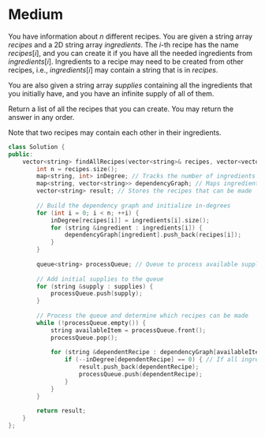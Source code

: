 # Medium

You have information about $n$ different recipes. You are given a string array $recipes$ and a 2D string array $ingredients$. The $i$-th recipe has the name $recipes[i]$, and you can create it if you have all the needed ingredients from $ingredients[i]$. Ingredients to a recipe may need to be created from other recipes, i.e., $ingredients[i]$ may contain a string that is in $recipes$.

You are also given a string array $supplies$ containing all the ingredients that you initially have, and you have an infinite supply of all of them.

Return a list of all the recipes that you can create. You may return the answer in any order.

Note that two recipes may contain each other in their ingredients.

```cpp
class Solution {
public:
    vector<string> findAllRecipes(vector<string>& recipes, vector<vector<string>>& ingredients, vector<string>& supplies) {
        int n = recipes.size();
        map<string, int> inDegree; // Tracks the number of ingredients needed for each recipe
        map<string, vector<string>> dependencyGraph; // Maps ingredients to recipes that depend on them
        vector<string> result; // Stores the recipes that can be made
        
        // Build the dependency graph and initialize in-degrees
        for (int i = 0; i < n; ++i) {
            inDegree[recipes[i]] = ingredients[i].size();
            for (string &ingredient : ingredients[i]) {
                dependencyGraph[ingredient].push_back(recipes[i]);
            }
        }
        
        queue<string> processQueue; // Queue to process available supplies
        
        // Add initial supplies to the queue
        for (string &supply : supplies) {
            processQueue.push(supply);
        }
        
        // Process the queue and determine which recipes can be made
        while (!processQueue.empty()) {
            string availableItem = processQueue.front();
            processQueue.pop();
            
            for (string &dependentRecipe : dependencyGraph[availableItem]) {
                if (--inDegree[dependentRecipe] == 0) { // If all ingredients are available
                    result.push_back(dependentRecipe);
                    processQueue.push(dependentRecipe);
                }
            }
        }
        
        return result;
    }
};
```
